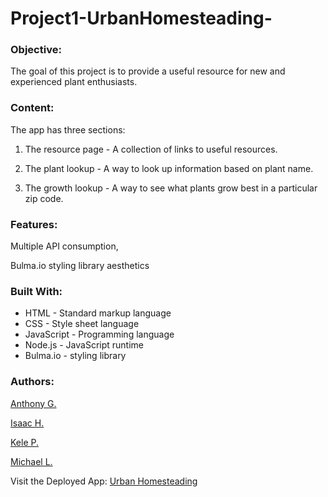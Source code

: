 # Project1-UrbanHomesteading-

### Objective:
 
The goal of this project is to provide a useful resource for new and experienced plant enthusiasts.

### Content:

The app has three sections:

  1. The resource page - A collection of links to useful resources.
    
  2. The plant lookup - A way to look up information based on plant name.
    
  3. The growth lookup - A way to see what plants grow best in a particular zip code.
  
### Features:

Multiple API consumption,

Bulma.io styling library aesthetics

### Built With:

- HTML - Standard markup language
- CSS - Style sheet language
- JavaScript - Programming language
- Node.js - JavaScript runtime
- Bulma.io - styling library

    
### Authors:

<a href="https://github.com/GitNAG0" target="_blank">Anthony G.</a>
  
<a href="https://github.com/IsaacVon" target="_blank">Isaac H.</a>
  
<a href="https://github.com/Foxk2p" target="_blank">Kele P.</a>

<a href="https://github.com/Ljunghster" target="_blank">Michael L.</a>

Visit the Deployed App: <a href="https://isaacvon.github.io/Project1-UrbanHomesteading-/" target="_blank">Urban Homesteading</a>
  
